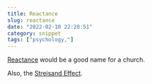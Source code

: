 ```yaml
---
title: Reactance
slug: reactance
date: "2022-02-10 22:28:51"
category: snippet
tags: ["psychology,"]
---
```


[Reactance](<https://en.wikipedia.org/wiki/Reactance_(psychology)>) would be a
good name for a church.

Also, the [Streisand Effect](https://en.wikipedia.org/wiki/Streisand_effect).
